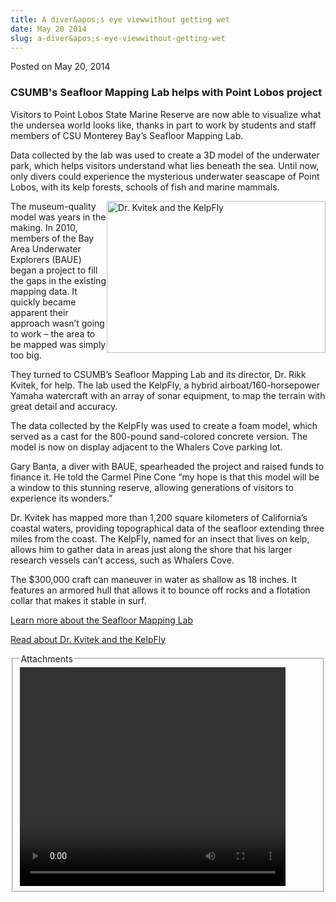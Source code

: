 ```yaml
---
title: A diver&apos;s eye viewwithout getting wet
date: May 20 2014
slug: a-diver&apos;s-eye-viewwithout-getting-wet
---
```





<span class="date">Posted on May 20, 2014    </span>
<h3>CSUMB&apos;s Seafloor Mapping Lab helps with Point Lobos
project</h3>
<p>Visitors to Point Lobos State Marine Reserve are now able to
visualize what the undersea world looks like, thanks in part to
work by students and staff members of CSU Monterey Bay&#x2019;s Seafloor
Mapping Lab.</p>
<p>Data collected by the lab was used to create a 3D model of the
underwater park, which helps visitors understand what lies beneath
the sea. Until now, only divers could experience the mysterious
underwater seascape of Point Lobos, with its kelp forests, schools
of fish and marine mammals.</p>
<p><img alt="Dr. Kvitek and the KelpFly" src="http://news.csumb.edu/sites/default/files/65/attachments/news/images/kelpflywork_small_0.jpg" style="width:350px; height:243px; float:right">The museum-quality
model was years in the making. In 2010, members of the Bay Area
Underwater Explorers (BAUE) began a project to fill the gaps in the
existing mapping data. It quickly became apparent their approach
wasn&#x2019;t going to work &#x2013; the area to be mapped was simply too
big.</img></p>
<p>They turned to CSUMB&#x2019;s Seafloor Mapping Lab and its director,
Dr. Rikk Kvitek, for help. The lab used the KelpFly, a hybrid
airboat/160-horsepower Yamaha watercraft with an array of sonar
equipment, to map the terrain with great detail and accuracy.</p>
<p>The data collected by the KelpFly was used to create a foam
model, which served as a cast for the 800-pound sand-colored
concrete version. The model is now on display adjacent to the
Whalers Cove parking lot.</p>
<p>Gary Banta, a diver with BAUE, spearheaded the project and
raised funds to finance it. He told the Carmel Pine Cone &#x201C;my hope
is that this model will be a window to this stunning reserve,
allowing generations of visitors to experience its wonders.&#x201D;</p>
<p>Dr. Kvitek has mapped more than 1,200 square kilometers of
California&#x2019;s coastal waters, providing topographical data of the
seafloor extending three miles from the coast. The KelpFly, named
for an insect that lives on kelp, allows him to gather data in
areas just along the shore that his larger research vessels can&#x2019;t
access, such as Whalers Cove.</p>
<p>The $300,000 craft can maneuver in water as shallow as 18
inches. It features an armored hull that allows it to bounce off
rocks and a flotation collar that makes it stable in surf.</p>
<p><a href="http://seafloor.otterlabs.org" rel="nofollow">Learn
more about the Seafloor Mapping Lab</a></p>
<p><a href="../../../2011/sep/23/research-vessel-works-uncharted-waters-news-index=14279.html" rel="nofollow">Read about Dr. Kvitek and the KelpFly</a></p>
<fieldset class="fieldgroup group-attachments">
<legend>Attachments</legend>
<div class="field field-type-emvideo field-field-attach-video">
<div class="field-items">
<div class="field-item odd">
<div class="emvideo emvideo-video emvideo-youtube">
<div class="emfield-emvideo emfield-emvideo-youtube">
<div id="emvideo-youtube-flash-wrapper-1">
<!--<object type="application/x-shockwave-flash" height="350" width="425" data="http://www.youtube.com/v/JGXdO6xPlBM&amp;rel=0&amp;enablejsapi=1&amp;playerapiid=ytplayer&amp;fs=1" id="emvideo-youtube-flash-1">
          <param name="movie" value="http://www.youtube.com/v/JGXdO6xPlBM&amp;rel=0&amp;enablejsapi=1&amp;playerapiid=ytplayer&amp;fs=1" />
          <param name="allowScriptAccess" value="sameDomain"/>
          <param name="quality" value="best"/>
          <param name="allowFullScreen" value="true"/>
          <param name="bgcolor" value="#FFFFFF"/>
          <param name="scale" value="noScale"/>
          <param name="salign" value="TL"/>
          <param name="FlashVars" value="playerMode=embedded" />
          <param name="wmode" value="transparent" />
        </object>-->
<video controls="" width="425" height="350">
<source src="http://r16---sn-o097zne7.googlevideo.com/videoplayback?source=youtube&amp;mm=31&amp;itag=18&amp;key=yt5&amp;ipbits=0&amp;ratebypass=yes&amp;expire=1422338350&amp;sparams=dur,id,initcwndbps,ip,ipbits,itag,mm,ms,mv,pl,ratebypass,source,upn,expire&amp;ip=198.189.249.65&amp;mt=1422316728&amp;signature=DC093913C1FA6CEA3FCEF902D46D622F1C7AD4BF.9EA5F6A3A646C2A7CA29C6CA068A2011BEE4F61C&amp;pl=23&amp;id=o-AJB-CdVQHU_ZrkkEQ9FO5xp9tObbqdpH8CMvp0OQXu_p&amp;dur=160.795&amp;sver=3&amp;initcwndbps=4201250&amp;mv=m&amp;upn=hzL2KNmP9qA&amp;fexp=900718,907263,916104,923368,927622,929821,930676,936121,9406392,941004,943917,947225,948124,952302,952605,952901,955301,957103,957105,957201,959701&amp;ms=au&amp;name=JGXdO6xPlBM" type="video/mp4"/></video></div>
</div>
</div>
</div>
</div>
</div>
</fieldset>





